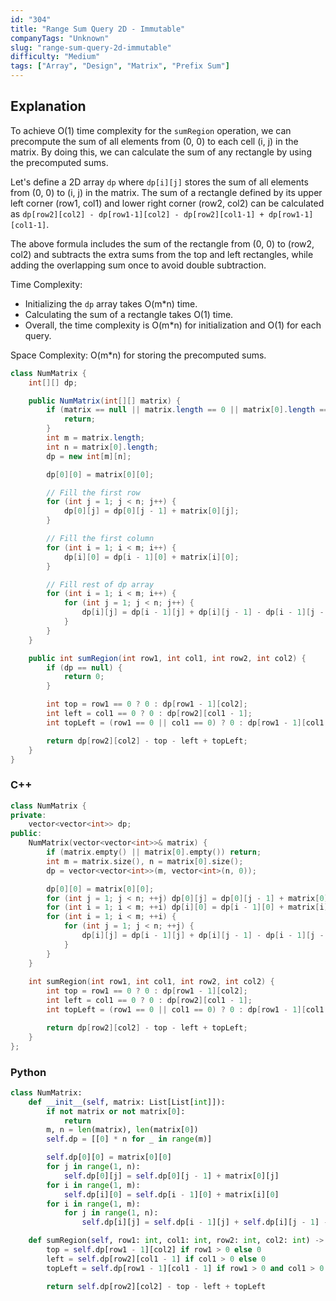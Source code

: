 ```yaml
---
id: "304"
title: "Range Sum Query 2D - Immutable"
companyTags: "Unknown"
slug: "range-sum-query-2d-immutable"
difficulty: "Medium"
tags: ["Array", "Design", "Matrix", "Prefix Sum"]
---
```


## Explanation
To achieve O(1) time complexity for the `sumRegion` operation, we can precompute the sum of all elements from (0, 0) to each cell (i, j) in the matrix. By doing this, we can calculate the sum of any rectangle by using the precomputed sums.

Let's define a 2D array `dp` where `dp[i][j]` stores the sum of all elements from (0, 0) to (i, j) in the matrix. The sum of a rectangle defined by its upper left corner (row1, col1) and lower right corner (row2, col2) can be calculated as `dp[row2][col2] - dp[row1-1][col2] - dp[row2][col1-1] + dp[row1-1][col1-1]`. 

The above formula includes the sum of the rectangle from (0, 0) to (row2, col2) and subtracts the extra sums from the top and left rectangles, while adding the overlapping sum once to avoid double subtraction.

Time Complexity: 
- Initializing the `dp` array takes O(m*n) time.
- Calculating the sum of a rectangle takes O(1) time.
- Overall, the time complexity is O(m*n) for initialization and O(1) for each query.

Space Complexity: O(m*n) for storing the precomputed sums.
```java
class NumMatrix {
    int[][] dp;

    public NumMatrix(int[][] matrix) {
        if (matrix == null || matrix.length == 0 || matrix[0].length == 0) {
            return;
        }
        int m = matrix.length;
        int n = matrix[0].length;
        dp = new int[m][n];

        dp[0][0] = matrix[0][0];

        // Fill the first row
        for (int j = 1; j < n; j++) {
            dp[0][j] = dp[0][j - 1] + matrix[0][j];
        }

        // Fill the first column
        for (int i = 1; i < m; i++) {
            dp[i][0] = dp[i - 1][0] + matrix[i][0];
        }

        // Fill rest of dp array
        for (int i = 1; i < m; i++) {
            for (int j = 1; j < n; j++) {
                dp[i][j] = dp[i - 1][j] + dp[i][j - 1] - dp[i - 1][j - 1] + matrix[i][j];
            }
        }
    }

    public int sumRegion(int row1, int col1, int row2, int col2) {
        if (dp == null) {
            return 0;
        }

        int top = row1 == 0 ? 0 : dp[row1 - 1][col2];
        int left = col1 == 0 ? 0 : dp[row2][col1 - 1];
        int topLeft = (row1 == 0 || col1 == 0) ? 0 : dp[row1 - 1][col1 - 1];

        return dp[row2][col2] - top - left + topLeft;
    }
}
```

### C++
```cpp
class NumMatrix {
private:
    vector<vector<int>> dp;
public:
    NumMatrix(vector<vector<int>>& matrix) {
        if (matrix.empty() || matrix[0].empty()) return;
        int m = matrix.size(), n = matrix[0].size();
        dp = vector<vector<int>>(m, vector<int>(n, 0));

        dp[0][0] = matrix[0][0];
        for (int j = 1; j < n; ++j) dp[0][j] = dp[0][j - 1] + matrix[0][j];
        for (int i = 1; i < m; ++i) dp[i][0] = dp[i - 1][0] + matrix[i][0];
        for (int i = 1; i < m; ++i) {
            for (int j = 1; j < n; ++j) {
                dp[i][j] = dp[i - 1][j] + dp[i][j - 1] - dp[i - 1][j - 1] + matrix[i][j];
            }
        }
    }
    
    int sumRegion(int row1, int col1, int row2, int col2) {
        int top = row1 == 0 ? 0 : dp[row1 - 1][col2];
        int left = col1 == 0 ? 0 : dp[row2][col1 - 1];
        int topLeft = (row1 == 0 || col1 == 0) ? 0 : dp[row1 - 1][col1 - 1];

        return dp[row2][col2] - top - left + topLeft;
    }
};
```

### Python
```python
class NumMatrix:
    def __init__(self, matrix: List[List[int]]):
        if not matrix or not matrix[0]:
            return
        m, n = len(matrix), len(matrix[0])
        self.dp = [[0] * n for _ in range(m)]

        self.dp[0][0] = matrix[0][0]
        for j in range(1, n):
            self.dp[0][j] = self.dp[0][j - 1] + matrix[0][j]
        for i in range(1, m):
            self.dp[i][0] = self.dp[i - 1][0] + matrix[i][0]
        for i in range(1, m):
            for j in range(1, n):
                self.dp[i][j] = self.dp[i - 1][j] + self.dp[i][j - 1] - self.dp[i - 1][j - 1] + matrix[i][j]

    def sumRegion(self, row1: int, col1: int, row2: int, col2: int) -> int:
        top = self.dp[row1 - 1][col2] if row1 > 0 else 0
        left = self.dp[row2][col1 - 1] if col1 > 0 else 0
        topLeft = self.dp[row1 - 1][col1 - 1] if row1 > 0 and col1 > 0 else 0

        return self.dp[row2][col2] - top - left + topLeft
```
